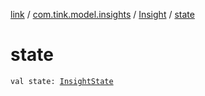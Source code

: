 [link](../../index.md) / [com.tink.model.insights](../index.md) / [Insight](index.md) / [state](./state.md)

# state

`val state: `[`InsightState`](../-insight-state/index.md)